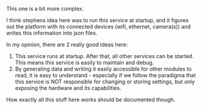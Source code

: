 This one is a bit more complex.

I think stephens idea here was to run this service at startup, and it figures out the platform with
its connected devices (wifi, ethernet, camera(s)) and writes this information into json files.

In my opinion, there are 2 really good ideas here:
1) This service runs at startup. After that, all other services can be started.
This means this service is easily to maintain and debug.
2) By generating data and writing it easily accessible for other modules to read, it is easy to understand - especially
 if we follow the paradigma that this service is NOT responsible for changing or storing settings, but only exposing
 the hardware and its capabilities.

How exactly all this stuff here works should be documented though.
